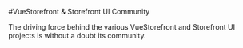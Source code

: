 #VueStorefront & Storefront UI Community

The driving force behind the various VueStorefront and Storefront UI projects is without a doubt its community.
